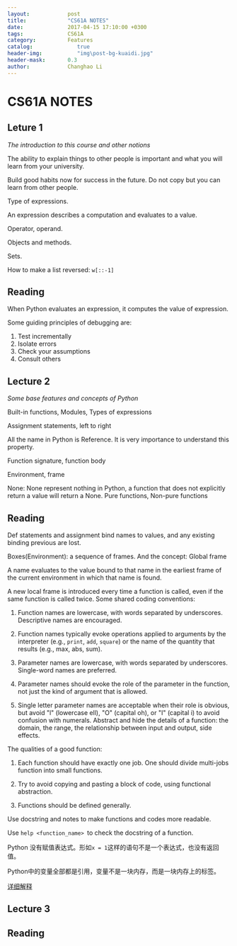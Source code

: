 ```yaml
---
layout:            post
title:             "CS61A NOTES"
date:              2017-04-15 17:10:00 +0300
tags:              CS61A
category:          Features
catalog:    		  true
header-img: 		  "img\post-bg-kuaidi.jpg"
header-mask:       0.3
author:            Changhao Li
---
```


# CS61A NOTES

## Leture 1
*The introduction to this course and other notions*

The ability to explain things to other people is important and what you will learn from your university.  

Build good habits now for success in the future. Do not copy but you can learn from other people.

Type of expressions.

An expression describes a computation and evaluates to a value.	

Operator, operand.

Objects and methods.

Sets.

How to make a list reversed: `w[::-1]`

## Reading

When Python evaluates an expression, it computes the value of expression.

Some guiding principles of debugging are:

1. Test incrementally
2. Isolate errors
3. Check your assumptions
4. Consult others

## Lecture 2
*Some base features and concepts of Python*

Built-in functions, Modules, Types of expressions

Assignment statements, left to right

All the name in Python is Reference. It is very importance to understand this property.

Function signature, function body

Environment, frame

None: None represent nothing in Python, a function that does not explicitly return a value will return a None. 
Pure functions, Non-pure functions

## Reading

Def statements and assignment bind names to values, and any existing binding previous are lost.

Boxes(Environment): a sequence of frames. And the concept: Global frame

A name evaluates to the value bound to that name in the earliest frame of the current environment in which that name is found. 

A new local frame is introduced every time a function is called, even if the same function is called twice.
Some shared coding conventions:

	
1. Function names are lowercase, with words separated by underscores. Descriptive names are encouraged.

2. Function names typically evoke operations applied to arguments by the interpreter (e.g., `print`, `add`, `square`) or the name of the quantity that results (e.g., max, abs, sum).

3. Parameter names are lowercase, with words separated by underscores. Single-word names are preferred.

4. Parameter names should evoke the role of the parameter in the function, not just the kind of argument that is allowed.

5. Single letter parameter names are acceptable when their role is obvious, but avoid "l" (lowercase ell), "O" (capital oh), or "I" (capital i) to avoid confusion with numerals.
Abstract and hide the details of a function: the domain, the range, the relationship between input and output, side effects.

The qualities of a good function:

1. Each function should have exactly one job. One should divide multi-jobs function into small functions. 

2. Try to avoid copying and pasting a block of code, using functional abstraction.

3. Functions should be defined generally.


Use docstring and notes to make functions and codes more readable. 

Use `help <function_name> `to check the docstring of a function.

Python 没有赋值表达式。形如`x = 1`这样的语句不是一个表达式，也没有返回值。

Python中的变量全部都是引用，变量不是一块内存，而是一块内存上的标签。

[详细解释](https://my.oschina.net/leejun2005/blog/145911)

## Lecture 3
## Reading
